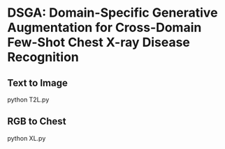 # DSGA: Domain-Specific Generative Augmentation for Cross-Domain Few-Shot Chest X-ray Disease Recognition

## Text to Image

python T2L.py

## RGB to Chest

python XL.py
